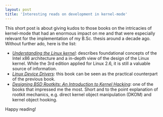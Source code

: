 ```yaml
---
layout: post
title: 'Interesting reads on development in kernel-mode'
---
```


This short post is about giving kudos to those books on the intricacies of kernel-mode that had an enormous impact on me and that were especially relevant for the implementation of my B.Sc. thesis around a decade ago.
Without further ado, here is the list:

- [_Understanding the Linux kernel_](https://www.amazon.com/Understanding-Linux-Kernel-Third-Daniel/dp/0596005652): describes foundational concepts of the Intel x86 architecture and a in-depth view of the design of the Linux kernel.  While the 3rd edition applied for Linux 2.6, it is still a valuable source of information.
- [_Linux Device Drivers_](https://www.amazon.com/Linux-Device-Drivers-Jonathan-Corbet/dp/0596005903): this book can be seen as the practical counterpart of the previous book.
- [_Designing BSD Rootkits: An Introduction to Kernel Hacking_](https://www.amazon.com/Designing-BSD-Rootkits-Introduction-Hacking/dp/1593271425): one of the books that impressed me the most.  Short and to the point explanation of rootkit mechanics, e.g. direct kernel object manipulation (DKOM) and kernel object hooking.

Happy reading!
